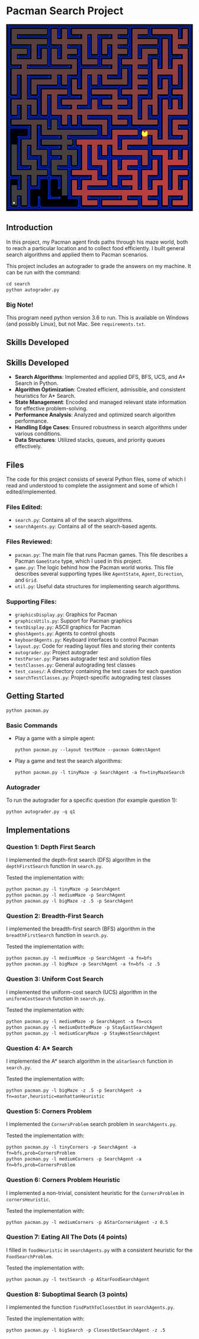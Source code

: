 # Pacman Search Project

![Search Snippet](maze.png)

## Introduction

In this project, my Pacman agent finds paths through his maze world, both to reach a particular location and to collect food efficiently. I built general search algorithms and applied them to Pacman scenarios.

This project includes an autograder to grade the answers on my machine. It can be run with the command:

```
cd search
python autograder.py
```
### Big Note!
This program need python version 3.6 to run. This is available on Windows (and possibly Linux), but not Mac. See `requirements.txt`.

## Skills Developed

## Skills Developed
- **Search Algorithms**: Implemented and applied DFS, BFS, UCS, and A* Search in Python.
- **Algorithm Optimization**: Created efficient, admissible, and consistent heuristics for A* Search.
- **State Management**: Encoded and managed relevant state information for effective problem-solving.
- **Performance Analysis**: Analyzed and optimized search algorithm performance.
- **Handling Edge Cases**: Ensured robustness in search algorithms under various conditions.
- **Data Structures**: Utilized stacks, queues, and priority queues effectively.

## Files

The code for this project consists of several Python files, some of which I read and understood to complete the assignment and some of which I edited/implemented.

### Files Edited:
- `search.py`: Contains all of the search algorithms.
- `searchAgents.py`: Contains all of the search-based agents.

### Files Reviewed:
- `pacman.py`: The main file that runs Pacman games. This file describes a Pacman `GameState` type, which I used in this project.
- `game.py`: The logic behind how the Pacman world works. This file describes several supporting types like `AgentState`, `Agent`, `Direction`, and `Grid`.
- `util.py`: Useful data structures for implementing search algorithms.

### Supporting Files:
- `graphicsDisplay.py`: Graphics for Pacman
- `graphicsUtils.py`: Support for Pacman graphics
- `textDisplay.py`: ASCII graphics for Pacman
- `ghostAgents.py`: Agents to control ghosts
- `keyboardAgents.py`: Keyboard interfaces to control Pacman
- `layout.py`: Code for reading layout files and storing their contents
- `autograder.py`: Project autograder
- `testParser.py`: Parses autograder test and solution files
- `testClasses.py`: General autograding test classes
- `test_cases/`: A directory containing the test cases for each question
- `searchTestClasses.py`: Project-specific autograding test classes

## Getting Started

```
python pacman.py
```

### Basic Commands

- Play a game with a simple agent:
  ```
  python pacman.py --layout testMaze --pacman GoWestAgent
  ```

- Play a game and test the search algorithms:
  ```
  python pacman.py -l tinyMaze -p SearchAgent -a fn=tinyMazeSearch
  ```

### Autograder

To run the autograder for a specific question (for example question 1):

```
python autograder.py -q q1 
```

## Implementations

### Question 1: Depth First Search

I implemented the depth-first search (DFS) algorithm in the `depthFirstSearch` function in `search.py`.

Tested the implementation with:

```
python pacman.py -l tinyMaze -p SearchAgent
python pacman.py -l mediumMaze -p SearchAgent
python pacman.py -l bigMaze -z .5 -p SearchAgent
```

### Question 2: Breadth-First Search

I implemented the breadth-first search (BFS) algorithm in the `breadthFirstSearch` function in `search.py`.

Tested the implementation with:

```
python pacman.py -l mediumMaze -p SearchAgent -a fn=bfs
python pacman.py -l bigMaze -p SearchAgent -a fn=bfs -z .5
```

### Question 3: Uniform Cost Search

I implemented the uniform-cost search (UCS) algorithm in the `uniformCostSearch` function in `search.py`.

Tested the implementation with:

```
python pacman.py -l mediumMaze -p SearchAgent -a fn=ucs
python pacman.py -l mediumDottedMaze -p StayEastSearchAgent
python pacman.py -l mediumScaryMaze -p StayWestSearchAgent
```

### Question 4: A* Search

I implemented the A* search algorithm in the `aStarSearch` function in `search.py`.

Tested the implementation with:

```
python pacman.py -l bigMaze -z .5 -p SearchAgent -a fn=astar,heuristic=manhattanHeuristic
```

### Question 5: Corners Problem

I implemented the `CornersProblem` search problem in `searchAgents.py`.

Tested the implementation with:

```
python pacman.py -l tinyCorners -p SearchAgent -a fn=bfs,prob=CornersProblem
python pacman.py -l mediumCorners -p SearchAgent -a fn=bfs,prob=CornersProblem
```

### Question 6: Corners Problem Heuristic

I implemented a non-trivial, consistent heuristic for the `CornersProblem` in `cornersHeuristic`.

Tested the implementation with:

```
python pacman.py -l mediumCorners -p AStarCornersAgent -z 0.5
```

### Question 7: Eating All The Dots (4 points)

I filled in `foodHeuristic` in `searchAgents.py` with a consistent heuristic for the `FoodSearchProblem`.

Tested the implementation with:

```
python pacman.py -l testSearch -p AStarFoodSearchAgent
```

### Question 8: Suboptimal Search (3 points)

I implemented the function `findPathToClosestDot` in `searchAgents.py`.

Tested the implementation with:

```
python pacman.py -l bigSearch -p ClosestDotSearchAgent -z .5
```
